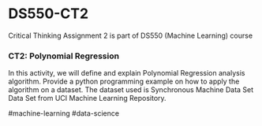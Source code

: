 # DS550-CT2
Critical Thinking Assignment 2 is part of DS550 (Machine Learning) course

### CT2: Polynomial Regression 

In this activity, we will define and explain Polynomial Regression analysis algorithm. Provide a python programming example on how to apply the algorithm on a dataset. The dataset used is Synchronous Machine Data Set Data Set from UCI Machine Learning Repository. 

#machine-learning #data-science
